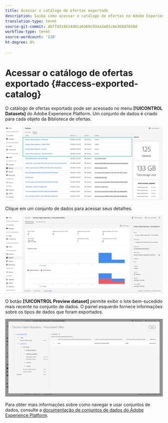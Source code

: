 ```yaml
---
title: Acessar o catálogo de ofertas exportado
description: Saiba como acessar o catálogo de ofertas no Adobe Experience Platform depois que ele for exportado.
translation-type: tm+mt
source-git-commit: db7fd318b14d01a0369c934a3e01c6e368d7658d
workflow-type: tm+mt
source-wordcount: '110'
ht-degree: 9%

---
```


# Acessar o catálogo de ofertas exportado {#access-exported-catalog}

O catálogo de ofertas exportado pode ser acessado no menu **[!UICONTROL Datasets]** do Adobe Experience Platform. Um conjunto de dados é criado para cada objeto da Biblioteca de ofertas.

![](../../assets/datasets-list.png)

Clique em um conjunto de dados para acessar seus detalhes.

![](../../assets/dataset-activity.png)

O botão **[!UICONTROL Preview dataset]** permite exibir o lote bem-sucedido mais recente no conjunto de dados. O painel esquerdo fornece informações sobre os tipos de dados que foram exportados.

![](../../assets/dataset-preview.png)

Para obter mais informações sobre como navegar e usar conjuntos de dados, consulte a [documentação de conjuntos de dados do Adobe Experience Platform](https://experienceleague.adobe.com/docs/experience-platform/catalog/datasets/user-guide.html?lang=en#getting-started).
